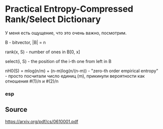 # Practical Entropy-Compressed Rank/Select Dictionary

У меня есть ощущение, что это очень важно, посмотрим.

B - bitvector, |B| = n

rank(x, S) - number of ones in B[0, x]

select(i, S) - the position of the i-th one from left in B

nH0(S) = mlog(n/m) + (n-m)log(n/(n-m)) - "zero-th order empirical entropy" - просто посчитали число единиц (m), прикинули вероятности как отношения #(1)/n и #(2)/n 

### esp


## Source

https://arxiv.org/pdf/cs/0610001.pdf
